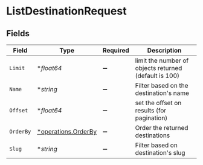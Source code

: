 # ListDestinationRequest


## Fields

| Field                                                            | Type                                                             | Required                                                         | Description                                                      |
| ---------------------------------------------------------------- | ---------------------------------------------------------------- | ---------------------------------------------------------------- | ---------------------------------------------------------------- |
| `Limit`                                                          | **float64*                                                       | :heavy_minus_sign:                                               | limit the number of objects returned (default is 100)            |
| `Name`                                                           | **string*                                                        | :heavy_minus_sign:                                               | Filter based on the destination's name                           |
| `Offset`                                                         | **float64*                                                       | :heavy_minus_sign:                                               | set the offset on results (for pagination)                       |
| `OrderBy`                                                        | [*operations.OrderBy](../../../pkg/models/operations/orderby.md) | :heavy_minus_sign:                                               | Order the returned destinations                                  |
| `Slug`                                                           | **string*                                                        | :heavy_minus_sign:                                               | Filter based on destination's slug                               |